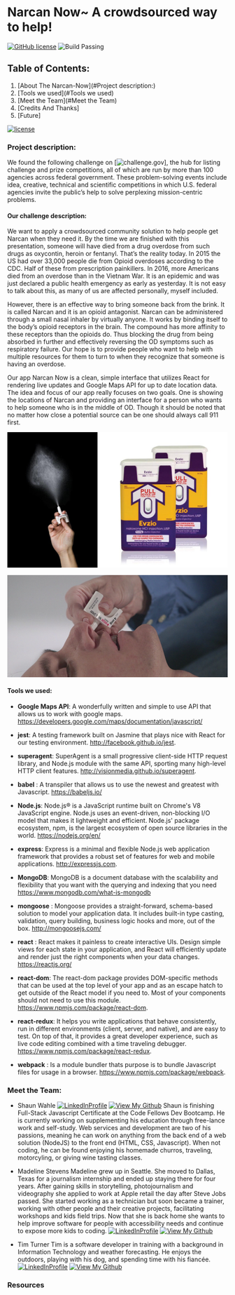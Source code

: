 # Narcan Now~ A crowdsourced way to help!
[![GitHub license](https://img.shields.io/badge/license-MIT-blue.svg)](https://raw.githubusercontent.com/arn1313/kritter-frontend/master/LICENSE) ![Build Passing](https://img.shields.io/badge/build-passing-green.svg)

## Table of Contents:
1. [About The Narcan-Now](#Project description:)
2. [Tools we used](#Tools we used)
3. [Meet the Team](#Meet the Team)
4. [Credits And Thanks]
5. [Future]



[![license](https://img.shields.io/github/license/mashape/apistatus.svg)]()
### Project description:
We found the following challenge on [![challenge.gov](https://www.challenge.gov/challenge/the-2016-fda-naloxone-app-competition/)], the hub for listing challenge and prize competitions, all of which are run by more than 100 agencies across federal government. These problem-solving events include idea, creative, technical and scientific competitions in which U.S. federal agencies invite the public’s help to solve perplexing mission-centric problems.

#### Our challenge description:
We want to apply a crowdsourced community solution to help people get Narcan when they need it. By the time we are finished with this presentation, someone will have died from a drug overdose from such drugs as oxycontin, heroin or fentanyl. That’s the reality today. In 2015 the US had over 33,000 people die from Opioid overdoses according to the CDC. Half of these from prescription painkillers. In 2016, more Americans died from an overdose than in the Vietnam War. It is an epidemic and was just declared a public health emergency as early as yesterday. It is not easy to talk about this, as many of us are affected personally, myself included.

However, there is an effective way to bring someone back from the brink. It is called Narcan and it is an opioid antagonist. Narcan can be administered through a small nasal inhaler by virtually anyone. It works by binding itself to the body’s opioid receptors in the brain. The compound has more affinity to these receptors than the opioids do. Thus blocking the drug from being absorbed in further and effectively reversing the OD symptoms such as respiratory failure.  Our hope is to provide people who want to help with multiple resources for them to turn to when they recognize that someone is having an overdose.

Our app Narcan Now is a clean, simple interface that utilizes React for rendering live updates and Google Maps API for up to date location data. The idea and focus of our app really focuses on two goals. One is showing the locations of Narcan and providing an interface for a person who wants to help someone who is in the middle of OD. Though it should be noted that no matter how close a potential source can be one should always call 911 first.


![NarcanImage](src/assets/naloxone.jpg)

![NarcanImage](src/assets/Narcan-nasal-spray-proper-use.jpg)


#### Tools we used:
 * **Google Maps API**: A wonderfully written and simple to use API that allows us to work with google maps.
 https://developers.google.com/maps/documentation/javascript/

 * **jest**: A testing framework built on Jasmine that plays nice with React for our testing environment.          http://facebook.github.io/jest.

 * **superagent**: SuperAgent is a small progressive client-side HTTP request library, and Node.js module with the same API, sporting many high-level HTTP client features.
 http://visionmedia.github.io/superagent.

 * **babel** : A transpiler that allows us to use the newest and greatest with Javascript.
 https://babeljs.io/

 * **Node.js**: Node.js® is a JavaScript runtime built on Chrome's V8 JavaScript engine. Node.js uses an event-driven, non-blocking I/O model that makes it lightweight and efficient. Node.js' package ecosystem, npm, is the largest ecosystem of open source libraries in the world.
 https://nodejs.org/en/

 * **express**: Express is a minimal and flexible Node.js web application framework that provides a robust set of features for web and mobile applications.
 http://expressjs.com.

 * **MongoDB**: MongoDB is a document database with the scalability and flexibility that you want with the querying and indexing that you need
 https://www.mongodb.com/what-is-mongodb

 * **mongoose** : Mongoose provides a straight-forward, schema-based solution to model your application data. It includes built-in type casting, validation, query building, business logic hooks and more, out of the box.
 http://mongoosejs.com/

 * **react** : React makes it painless to create interactive UIs. Design simple views for each state in your application, and React will efficiently update and render just the right components when your data changes.
 https://reactjs.org/

 * **react-dom**: The react-dom package provides DOM-specific methods that can be used at the top level of your app and as an escape hatch to get outside of the React model if you need to. Most of your components should not need to use this module.
 https://www.npmjs.com/package/react-dom.

 * **react-redux**: It helps you write applications that behave consistently, run in different environments (client, server, and native), and are easy to test. On top of that, it provides a great developer experience, such as live code editing combined with a time traveling debugger.
 https://www.npmjs.com/package/react-redux.

 * **webpack** : Is a module bundler thats purpose is to bundle Javascript files for usage in a browser.
 https://www.npmjs.com/package/webpack.


### Meet the Team:
* Shaun Wahle
[![LinkedInProfile](https://img.shields.io/badge/LinkedIn-Profile-brightgreen.svg)](https://www.linkedin.com/in/shaun-wahle/) [![View My Github](https://img.shields.io/badge/View%20My-Github-blue.svg)](https://github.com/Spwahle)
Shaun is finishing Full-Stack Javascript Certificate at the Code Fellows Dev Bootcamp. He is currently working on supplementing his education through free-lance work and self-study. Web services and development are two of his passions, meaning he can work on anything from the back end of a web solution (NodeJS) to the front end (HTML, CSS, Javascript). When not coding, he can be found enjoying his homemade churros, traveling, motorcyling, or giving wine tasting classes.

* Madeline Stevens
Madeline grew up in Seattle. She moved to Dallas, Texas for a journalism internship and ended up staying there for four years. After gaining skills in storytelling, photojournalism and videography she applied to work at Apple retail the day after Steve Jobs passed. She started working as a technician but soon became a trainer, working with other people and their creative projects, facilitating workshops and kids field trips. Now that she is back home she wants to help improve software for people with accessibility needs and continue to expose more kids to coding.
[![LinkedInProfile](https://img.shields.io/badge/LinkedIn-Profile-brightgreen.svg)](https://www.linkedin.com/in/madelinerosestevens/) [![View My Github](https://img.shields.io/badge/View%20My-Github-blue.svg)](https://github.com/madhubs)

* Tim Turner
Tim is a software developer in training with a background in Information Technology and weather forecasting. He enjoys the outdoors, playing with his dog, and spending time with his fiancée.
 [![LinkedInProfile](https://img.shields.io/badge/LinkedIn-Profile-brightgreen.svg)](https://www.linkedin.com/in/timothyt/) [![View My Github](https://img.shields.io/badge/View%20My-Github-blue.svg)](https://github.com/ratiphi)



### Resources
